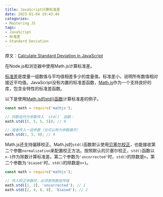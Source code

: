 ```yaml
---
title: JavaScript计算标准差
date: 2023-01-04 19:43:49
categories:
- Mastering JS
tags:
- JavaScript
- 标准差
- Standard Deviation
---
```


原文：[Calculate Standard Deviation in JavaScript](https://masteringjs.io/tutorials/fundamentals/stddev)

在Node.js和浏览器中使用Math.js计算标准差。

<!-- more -->

[标准差](https://en.wikipedia.org/wiki/Standard_deviation)是度量一组数值与平均值相差多少的度量值。标准差小，说明所有数值相对接近平均值。JavaScript没有内置的标准差函数，[Math.js](https://www.npmjs.com/package/mathjs)作为一个支持良好的库，包含全特性的标准差函数。

以下是使用[Math.js的std()函数](https://mathjs.org/docs/reference/functions/std.html)计算标准差的例子。

```javascript
const math = require('mathjs');

// 将数组作为参数传入 `std()` 函数：
math.std([5, 5, 5, 5]); // 0

// 或者传入一组参数（也可以称为参数展开）
math.std(1, 5, 9); // 4
```

Math.js还支持偏移校正。Math.js的`std()`函数默认使用[贝塞尔校正](https://en.wikipedia.org/wiki/Bessel%27s_correction)，也能接收第二个参数`normalization`来配置校正方法。按照默认的贝塞尔校正，`std()`函数以`n-1`作为除数计算标准差。第二个参数为`'uncorrected'`时，`std()`的除数是`n`，第二个参数为`'biased'`时，`std()`的除数是`n+1`。

```javascript
const math = require('mathjs');

// 传入校正参数时，必须使用数组传值
math.std([1, 3], 'uncorrected'); // 1
math.std([2, 4, 6, 8], 'biased'); // 2
```
